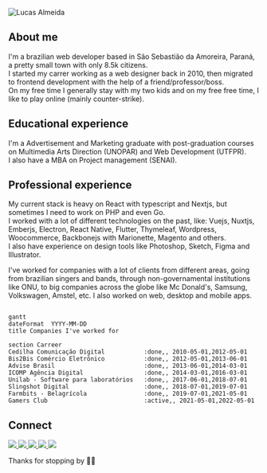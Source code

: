 ![Lucas Almeida](http://lucasalmeida.cc/logo1.png "Lucas Almeida")

## About me

I'm a brazilian web developer based in São Sebastião da Amoreira, Paraná, a pretty small town with only 8.5k citizens.  
I started my carrer working as a web designer back in 2010, then migrated to frontend development with the help of a friend/professor/boss.  
On my free time I generally stay with my two kids and on my free free time, I like to play online (mainly counter-strike).  

## Educational experience

I'm a Advertisement and Marketing graduate with post-graduation courses on Multimedia Arts Direction (UNOPAR) and Web Development (UTFPR).  
I also have a MBA on Project management (SENAI).  

## Professional experience

My current stack is heavy on React with typescript and Nextjs, but sometimes I need to work on PHP and even Go.  
I worked with a lot of different technologies on the past, like: Vuejs, Nuxtjs, Emberjs, Electron, React Native, Flutter, Thymeleaf, Wordpress, Woocommerce, Backbonejs with Marionette, Magento and others.  
I also have experience on design tools like Photoshop, Sketch, Figma and Illustrator.  
  
I've worked for companies with a lot of clients from different areas, going from brazilian singers and bands, through non-governamental institutions like ONU, to big companies across the globe like Mc Donald's, Samsung, Volkswagen, Amstel, etc. I also worked on web, desktop and mobile apps.  

```mermaid

gantt
dateFormat  YYYY-MM-DD
title Companies I've worked for

section Carreer
Cedilha Comunicação Digital           :done,, 2010-05-01,2012-05-01
Bis2Bis Comércio Eletrônico           :done,, 2012-05-01,2013-06-01
Advise Brasil                         :done,, 2013-06-01,2014-03-01
ICOMP Agência Digital                 :done,, 2014-03-01,2016-03-01
Unilab - Software para laboratórios   :done,, 2017-06-01,2018-07-01
Slingshot Digital                     :done,, 2018-07-01,2019-07-01
Farmbits - Belagrícola                :done,, 2019-07-01,2021-05-01
Gamers Club                           :active,, 2021-05-01,2022-05-01

```

## Connect
<div>
    <a target='_blank' href="https://discordapp.com/users/423860463722299394">
        <img src="https://img.shields.io/badge/discord-5865F2?style=for-the-badge&logo=discord&logoColor=white">
    </a>
    <a target='_blank' href="https://gamersclub.com.br/jogador/perdidao">
        <img src="https://img.shields.io/badge/gamersclub-08B5C0?style=for-the-badge&logo=groupon&logoColor=white">
    </a>
    <a target='_blank' href="https://steamcommunity.com/id/perdidao/">
        <img src="https://img.shields.io/badge/steam-171a21?style=for-the-badge&logo=steam&logoColor=white">
    </a>
    <a target='_blank' href="https://twitter.com/lucasperdidao">
        <img src="https://img.shields.io/badge/Twitter-1DA1F2?style=for-the-badge&logo=twitter&logoColor=white">
    </a>
    <a target='_blank' href="https://linkedin.com/in/lucasecalmeida">
        <img src="https://img.shields.io/badge/LinkedIn-0077B5?style=for-the-badge&logo=linkedin&logoColor=white">
    </a>
</div>  
  
Thanks for stopping by 🤜🤛
